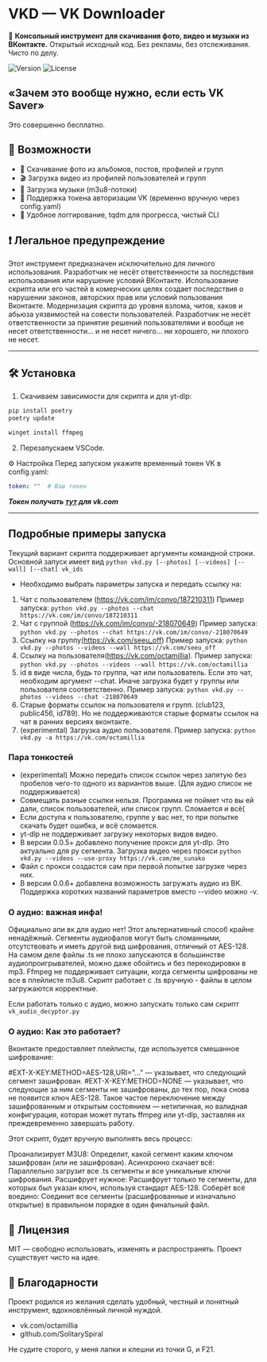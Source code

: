 # VKD — VK Downloader

🧰 **Консольный инструмент для скачивания фото, видео и музыки из ВКонтакте.**
Открытый исходный код. Без рекламы, без отслеживания. Чисто по делу.

![Version](https://img.shields.io/badge/version-0.0.6-blue.svg) ![License](https://img.shields.io/badge/license-MIT-green.svg)

## «Зачем это вообще нужно, если есть VK Saver»
Это совершенно бесплатно.

## 🚀 Возможности

- 📸 Скачивание фото из альбомов, постов, профилей и групп
- 🎬 Загрузка видео из профилей пользователей и групп
- 🎵 Загрузка музыки (m3u8-потоки)
- 🧾 Поддержка токена авторизации VK (временно вручную через config.yaml)
- 💾 Удобное логгирование, tqdm для прогресса, чистый CLI

❗ Легальное предупреждение
---
Этот инструмент предназначен исключительно для личного использования. Разработчик не несёт ответственности за последствия использования или нарушение условий ВКонтакте.
Использование скрипта или его частей в комерческих целях создает последствия о нарушении законов, авторских прав или условий пользования Вконтакте.
Модернизация скрипта до уровня взлома, читов, хаков и абьюза уязвимостей на совести пользователей.
Разработчик не несёт ответственности за принятие решений пользователями и вообще не несет ответственности... и не несет ничего... ни хорошего, ни плохого не несет. 

---

## 🛠 Установка

1. Скачиваем зависимости для скрипта и для yt-dlp:
```bash
pip install poetry
poetry update

winget install ffmpeg
```
2. Перезапускаем VSCode.

⚙️ Настройка
Перед запуском укажите временный токен VK в config.yaml:
```yaml
token: ""  # Ваш токен
```
***Токен получать [тут](https://vkhost.github.io/) для vk.com***

---
## Подробные примеры запуска
Текущий вариант скрипта поддерживает аргументы командной строки. Основной запуск имеет вид ```python vkd.py [--photos] [--videos] [--wall] [--chat] vk_ids```
*  Необходимо выбрать параметры запуска и передать ссылку на:
1. Чат с пользователем (https://vk.com/im/convo/187210311) Пример запуска: ```python vkd.py --photos --chat https://vk.com/im/convo/187210311```
2. Чат с группой (https://vk.com/im/convo/-218070649) Пример запуска: ```python vkd.py --photos --chat https://vk.com/im/convo/-218070649```
3. Ссылку на группу(https://vk.com/seeu_off) Пример запуска: ```python vkd.py --photos --videos --wall https://vk.com/seeu_off```
4. Ссылку на пользователя(https://vk.com/octamillia). Пример запуска: ```python vkd.py --photos --videos --wall https://vk.com/octamillia```
5. id в виде числа, будь то группа, чат или пользователь. Если это чат, необходим аргумент --chat. Иначе загрузка будет у группы или пользователя соответственно.
Пример запуска: ```python vkd.py --photos --videos --chat -218070649```
6. Старые форматы ссылок на пользователя и групп. (club123, public456, id789). Но не поддерживаются старые форматы ссылок на чат в ранних версиях вконтакте.
7. (experimental) Загрузка аудио пользователя. Пример запуска: ```python vkd.py -a https://vk.com/octamillia```

### Пара тонкостей
* (experimental) Можно передать список ссылок через запятую без пробелов чего-то одного из вариантов выше. (Для аудио список не поддерживается)
* Совмещать разные ссылки нельзя. Программа не поймет что вы ей дали, список пользователей, или список групп. Сломается и всё(
* Если доступа к пользователю, группе у вас нет, то при попытке скачать будет ошибка, и всё сломается.
* yt-dlp не поддерживает загрузку некоторых видов видео.
* В версии 0.0.5+ добавлено получение прокси для yt-dlp. Это актуально для ру сегмента. Загрузка видео через прокси ```python vkd.py --videos --use-proxy https://vk.com/me_sunako```
* Файл с прокси создастся сам при первой попытке загрузке через них. 
* В версии 0.0.6+ добавлена возможность загружать аудио из ВК. Поддержка коротких названий параметров вместо --video можно -v.

### О аудио: важная инфа!
Официально апи вк для аудио нет! 
Этот альтернативный способ крайне ненадёжный. 
Сегменты аудиофалов могут быть сломанными, отсутствовать и иметь другой вид шифрования, отличный от AES-128.
На самом деле файлы .ts не плохо запускаются в большинстве аудиопроигрывателей, можно даже обойтись и без перекодировки в mp3.
Ffmpeg не поддерживает ситуации, когда сегменты шифрованы не все в плейлисте m3u8. Скрипт работает с .ts вручную - файлы в целом загружаются корректные.

Если работать только с аудио, можно запускать только сам скрипт ```vk_audio_decyptor.py ```
### О аудио: Как это работает?
Вконтакте предоставляет плейлисты, где используется смешанное шифрование:

#EXT-X-KEY:METHOD=AES-128,URI="..." — указывает, что следующий сегмент зашифрован.
#EXT-X-KEY:METHOD=NONE — указывает, что следующие за ним сегменты не зашифрованы, до тех пор, пока снова не появится ключ AES-128.
Такое частое переключение между зашифрованным и открытым состоянием — нетипичная, но валидная конфигурация, которая может путать ffmpeg или yt-dlp, заставляя их преждевременно завершать работу.

Этот скрипт, будет вручную выполнять весь процесс:

Проанализирует M3U8: Определит, какой сегмент каким ключом зашифрован (или не зашифрован).
Асинхронно скачает всё: Параллельно загрузит все .ts сегменты и все уникальные ключи шифрования.
Расшифрует нужное: Расшифрует только те сегменты, для которых был указан ключ, используя стандарт AES-128.
Соберёт всё воедино: Соединит все сегменты (расшифрованные и изначально открытые) в правильном порядке в один финальный файл.

## 📄 Лицензия
MIT — свободно использовать, изменять и распространять. Проект существует чисто на идее.

## 🙇 Благодарности
Проект родился из желания сделать удобный, честный и понятный инструмент, вдохновлённый личной нуждой.
* vk.com/octamillia
* github.com/SolitarySpiral

Не судите сторого, у меня лапки и клешни из точки G, и F21.
